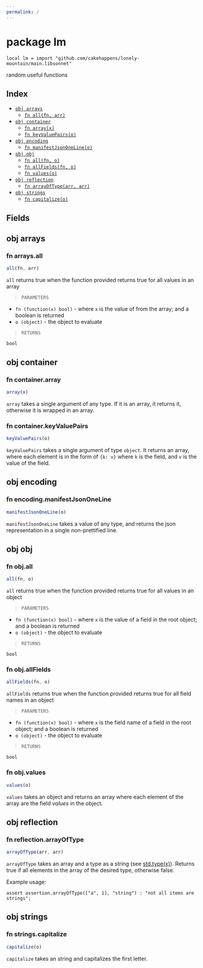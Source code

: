 ```yaml
---
permalink: /
---
```


# package lm

```jsonnet
local lm = import "github.com/cakehappens/lonely-mountain/main.libsonnet"
```

random useful functions

## Index

* [`obj arrays`](#obj-arrays)
  * [`fn all(fn, arr)`](#fn-arraysall)
* [`obj container`](#obj-container)
  * [`fn array(x)`](#fn-containerarray)
  * [`fn keyValuePairs(o)`](#fn-containerkeyvaluepairs)
* [`obj encoding`](#obj-encoding)
  * [`fn manifestJsonOneLine(o)`](#fn-encodingmanifestjsononeline)
* [`obj obj`](#obj-obj)
  * [`fn all(fn, o)`](#fn-objall)
  * [`fn allFields(fn, o)`](#fn-objallfields)
  * [`fn values(o)`](#fn-objvalues)
* [`obj reflection`](#obj-reflection)
  * [`fn arrayOfType(arr, arr)`](#fn-reflectionarrayoftype)
* [`obj strings`](#obj-strings)
  * [`fn capitalize(o)`](#fn-stringscapitalize)

## Fields

## obj arrays



### fn arrays.all

```ts
all(fn, arr)
```

`all` returns true when the function provided returns true for all values in an array

> `PARAMETERS`

* `fn (function(x) bool)` - where `x` is the value of from the array; and a boolean is returned
* `o (object)` - the object to evaluate

> `RETURNS`

`bool`


## obj container



### fn container.array

```ts
array(x)
```

`array` takes a single argument of any type.
If it is an array, it returns it, otherwise it is wrapped in an array.


### fn container.keyValuePairs

```ts
keyValuePairs(o)
```

`keyValuePairs` takes a single argument of type `object`.
It returns an array, where each element is in the form of `{k: v}` where `k` is the field, and `v` is the value of the field.


## obj encoding



### fn encoding.manifestJsonOneLine

```ts
manifestJsonOneLine(o)
```

`manifestJsonOneLine` takes a value of any type, and returns the json representation in a single non-prettified line.


## obj obj



### fn obj.all

```ts
all(fn, o)
```

`all` returns true when the function provided returns true for all values in an object

> `PARAMETERS`

* `fn (function(x) bool)` - where `x` is the value of a field in the root object; and a boolean is returned
* `o (object)` - the object to evaluate

> `RETURNS`

`bool`


### fn obj.allFields

```ts
allFields(fn, o)
```

`allFields` returns true when the function provided returns true for all field names in an object

> `PARAMETERS`

* `fn (function(x) bool)` - where `x` is the field name of a field in the root object; and a boolean is returned
* `o (object)` - the object to evaluate

> `RETURNS`

`bool`


### fn obj.values

```ts
values(o)
```

`values` takes an object and returns an array where each element of the array are the field _values_ in the object.


## obj reflection



### fn reflection.arrayOfType

```ts
arrayOfType(arr, arr)
```

`arrayOfType` takes an array and a type as a string (see [std.type(x)](https://jsonnet.org/ref/stdlib.html)).
Returns true if all elements in the array of the desired type, otherwise false.

Example usage: 

```jsonnet
assert assertion.arrayOfType(["a", 1], "string") : "not all items are strings";
```


## obj strings



### fn strings.capitalize

```ts
capitalize(o)
```

`capitalize` takes an string and capitalizes the first letter.
